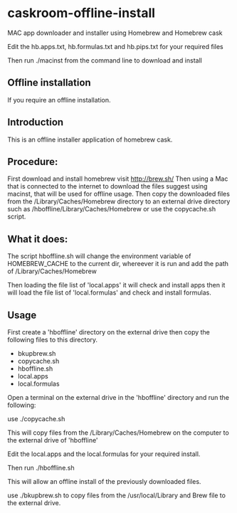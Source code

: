 # caskroom-offline-install

MAC app downloader and installer using Homebrew and Homebrew cask

Edit the hb.apps.txt, hb.formulas.txt and hb.pips.txt
for your required files

Then run ./macinst from the command line to download and install

## Offline installation
If you require an offline installation.

## Introduction

This is an offline installer application of homebrew cask.

## Procedure:

First download and install homebrew visit http://brew.sh/
Then using a Mac that is connected to the internet to download the files suggest using macinst, that will be used for offline usage. Then copy the downloaded files from the /Library/Caches/Homebrew directory to an external drive directory such as /hboffline/Library/Caches/Homebrew
or use the copycache.sh script.

## What it does:
The script hboffline.sh will change the environment variable of HOMEBREW_CACHE to the current dir, whereever it is run and add the path of /Library/Caches/Homebrew

Then loading the file list of 'local.apps' it will check and install apps then it will load the file list of 'local.formulas' and check and install formulas.

## Usage
First create a 'hboffline' directory on the external drive then copy the following files to this directory.

* bkupbrew.sh
* copycache.sh
* hboffline.sh
* local.apps
* local.formulas

Open a terminal on the external drive in the 'hboffline' directory and run the following:

use ./copycache.sh

This will copy files from the /Library/Caches/Homebrew on the computer to the external drive
of 'hboffline'

Edit the local.apps and the local.formulas for your required install.

Then run ./hboffline.sh

This will allow an offline install of the previously downloaded files.

use ./bkupbrew.sh to copy files from the /usr/local/Library and Brew file to 
the external drive.






